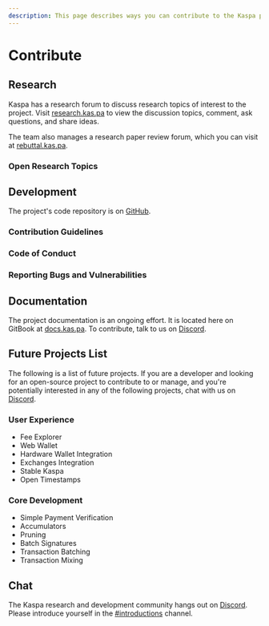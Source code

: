 ```yaml
---
description: This page describes ways you can contribute to the Kaspa project.
---
```


# Contribute

## Research

Kaspa has a research forum to discuss research topics of interest to the project. Visit [research.kas.pa](https://research.kas.pa/) to view the discussion topics, comment, ask questions, and share ideas.

The team also manages a research paper review forum, which you can visit at [rebuttal.kas.pa](https://rebuttal.kas.pa/).

### Open Research Topics

## Development

The project's code repository is on [GitHub](https://www.github.com/kaspanet).

### Contribution Guidelines

### Code of Conduct

### Reporting Bugs and Vulnerabilities

## Documentation

The project documentation is an ongoing effort. It is located here on GitBook at [docs.kas.pa](https://docs.kas.pa). To contribute, talk to us on [Discord](https://discord.gg/WmGhhzk).

## Future Projects List

The following is a list of future projects. If you are a developer and looking for an open-source project to contribute to or manage, and you're potentially interested in any of the following projects, chat with us on [Discord](https://discord.gg/WmGhhzk).

### User Experience

* Fee Explorer
* Web Wallet
* Hardware Wallet Integration
* Exchanges Integration
* Stable Kaspa
* Open Timestamps

### Core Development

* Simple Payment Verification
* Accumulators
* Pruning
* Batch Signatures
* Transaction Batching
* Transaction Mixing

## Chat

The Kaspa research and development community hangs out on [Discord](https://discord.gg/WmGhhzk). Please introduce yourself in the [\#introductions](https://discord.gg/W5NXCVB) channel.



